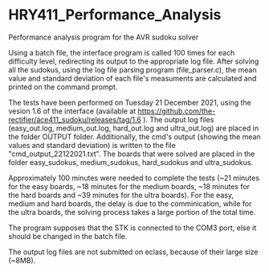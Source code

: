 # HRY411_Performance_Analysis
Performance analysis program for the AVR sudoku solver


Using a batch file, the interface program is called 100 times for each difficulty level, redirecting its output to the appropriate log file.
After solving all the sudokus, using the log file parsing program (file_parser.c), the mean value and standard deviation of each file's measuments 
are calculated and printed on the command prompt.


The tests have been performed on Tuesday 21 December 2021, using the vesion 1.6 of the interface (available at https://github.com/the-rectifier/ace411_sudoku/releases/tag/1.6 ).
The output log files (easy_out.log, medium_out.log, hard_out.log and ultra_out.log) are placed in the folder OUTPUT folder.
Additionally, the cmd's output (showing the mean values and standard deviation) is written to the file "cmd_output_22122021.txt".
The boards that were solved are placed in the folder easy_sudokus, medium_sudokus, hard_sudokus and ultra_sudokus.


Approximately 100 minutes were needed to complete the tests (~21 minutes for the easy boards, ~18 minutes for the medium boards, ~18 minutes for the hard
boards and ~39 minutes for the ultra boards). For the easy, medium and hard boards, the delay is due to the comminication, while for the ultra boards, the solving
process takes a large portion of the total time.


The program supposes that the STK is connected to the COM3 port, else it should be changed in the batch file.


Τhe output log files are not submitted on eclass, because of their large size (~8MB).
